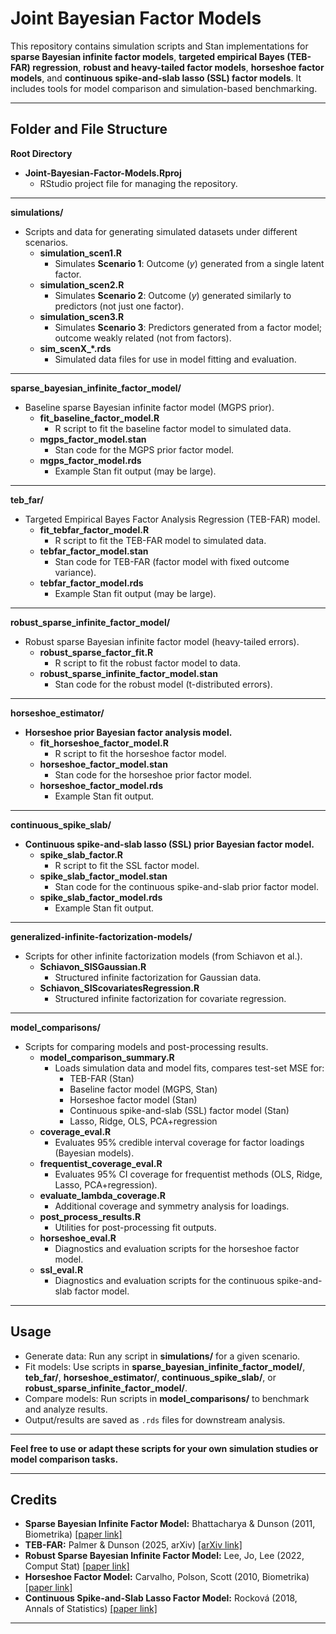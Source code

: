 # Joint Bayesian Factor Models

This repository contains simulation scripts and Stan implementations for **sparse Bayesian infinite factor models**, **targeted empirical Bayes (TEB-FAR) regression**, **robust and heavy-tailed factor models**, **horseshoe factor models**, and **continuous spike-and-slab lasso (SSL) factor models**. It includes tools for model comparison and simulation-based benchmarking.

---

## Folder and File Structure

**Root Directory**

- **Joint-Bayesian-Factor-Models.Rproj**
  - RStudio project file for managing the repository.

---

**simulations/**

- Scripts and data for generating simulated datasets under different scenarios.
    - **simulation_scen1.R**
      - Simulates **Scenario 1**: Outcome (*y*) generated from a single latent factor.
    - **simulation_scen2.R**
      - Simulates **Scenario 2**: Outcome (*y*) generated similarly to predictors (not just one factor).
    - **simulation_scen3.R**
      - Simulates **Scenario 3**: Predictors generated from a factor model; outcome weakly related (not from factors).
    - **sim_scenX_*.rds**
      - Simulated data files for use in model fitting and evaluation.

---

**sparse_bayesian_infinite_factor_model/**

- Baseline sparse Bayesian infinite factor model (MGPS prior).
    - **fit_baseline_factor_model.R**
      - R script to fit the baseline factor model to simulated data.
    - **mgps_factor_model.stan**
      - Stan code for the MGPS prior factor model.
    - **mgps_factor_model.rds**
      - Example Stan fit output (may be large).

---

**teb_far/**

- Targeted Empirical Bayes Factor Analysis Regression (TEB-FAR) model.
    - **fit_tebfar_factor_model.R**
      - R script to fit the TEB-FAR model to simulated data.
    - **tebfar_factor_model.stan**
      - Stan code for TEB-FAR (factor model with fixed outcome variance).
    - **tebfar_factor_model.rds**
      - Example Stan fit output (may be large).

---

**robust_sparse_infinite_factor_model/**

- Robust sparse Bayesian infinite factor model (heavy-tailed errors).
    - **robust_sparse_factor_fit.R**
      - R script to fit the robust factor model to data.
    - **robust_sparse_infinite_factor_model.stan**
      - Stan code for the robust model (t-distributed errors).

---

**horseshoe_estimator/**

- **Horseshoe prior Bayesian factor analysis model.**
    - **fit_horseshoe_factor_model.R**
      - R script to fit the horseshoe factor model.
    - **horseshoe_factor_model.stan**
      - Stan code for the horseshoe prior factor model.
    - **horseshoe_factor_model.rds**
      - Example Stan fit output.

---

**continuous_spike_slab/**

- **Continuous spike-and-slab lasso (SSL) prior Bayesian factor model.**
    - **spike_slab_factor.R**
      - R script to fit the SSL factor model.
    - **spike_slab_factor_model.stan**
      - Stan code for the continuous spike-and-slab prior factor model.
    - **spike_slab_factor_model.rds**
      - Example Stan fit output.

---

**generalized-infinite-factorization-models/**

- Scripts for other infinite factorization models (from Schiavon et al.).
    - **Schiavon_SISGaussian.R**
      - Structured infinite factorization for Gaussian data.
    - **Schiavon_SIScovariatesRegression.R**
      - Structured infinite factorization for covariate regression.

---

**model_comparisons/**

- Scripts for comparing models and post-processing results.
    - **model_comparison_summary.R**
      - Loads simulation data and model fits, compares test-set MSE for:
        - TEB-FAR (Stan)
        - Baseline factor model (MGPS, Stan)
        - Horseshoe factor model (Stan)
        - Continuous spike-and-slab (SSL) factor model (Stan)
        - Lasso, Ridge, OLS, PCA+regression
    - **coverage_eval.R**
      - Evaluates 95% credible interval coverage for factor loadings (Bayesian models).
    - **frequentist_coverage_eval.R**
      - Evaluates 95% CI coverage for frequentist methods (OLS, Ridge, Lasso, PCA+regression).
    - **evaluate_lambda_coverage.R**
      - Additional coverage and symmetry analysis for loadings.
    - **post_process_results.R**
      - Utilities for post-processing fit outputs.
    - **horseshoe_eval.R**
      - Diagnostics and evaluation scripts for the horseshoe factor model.
    - **ssl_eval.R**
      - Diagnostics and evaluation scripts for the continuous spike-and-slab factor model.

---

## Usage

- Generate data: Run any script in **simulations/** for a given scenario.
- Fit models: Use scripts in **sparse_bayesian_infinite_factor_model/**, **teb_far/**, **horseshoe_estimator/**, **continuous_spike_slab/**, or **robust_sparse_infinite_factor_model/**.
- Compare models: Run scripts in **model_comparisons/** to benchmark and analyze results.
- Output/results are saved as `.rds` files for downstream analysis.

---

**Feel free to use or adapt these scripts for your own simulation studies or model comparison tasks.**

---

## Credits

- **Sparse Bayesian Infinite Factor Model:** Bhattacharya & Dunson (2011, Biometrika) [[paper link]](https://academic.oup.com/biomet/article/98/2/291/1745561)
- **TEB-FAR:** Palmer & Dunson (2025, arXiv) [[arXiv link]](https://arxiv.org/abs/2505.11351)
- **Robust Sparse Bayesian Infinite Factor Model:** Lee, Jo, Lee (2022, Comput Stat) [[paper link]](https://link.springer.com/article/10.1007/s00180-022-01208-5)
- **Horseshoe Factor Model:** Carvalho, Polson, Scott (2010, Biometrika) [[paper link]](https://www.jstor.org/stable/25734098)
- **Continuous Spike-and-Slab Lasso Factor Model:** Rocková (2018, Annals of Statistics) [[paper link]](https://projecteuclid.org/journals/annals-of-statistics/volume-46/issue-1/Bayesian-estimation-of-sparse-signals-with-a-continuous-spike-and/10.1214/17-AOS1554.full)

---
